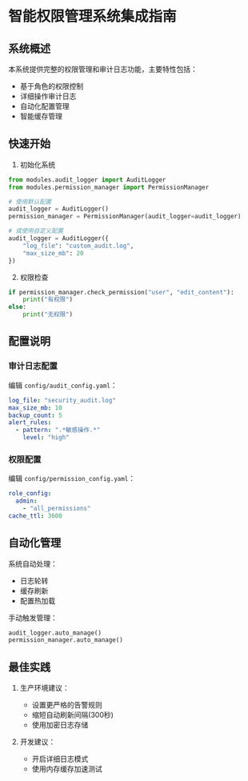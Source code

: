 # 智能权限管理系统集成指南

## 系统概述
本系统提供完整的权限管理和审计日志功能，主要特性包括：
- 基于角色的权限控制
- 详细操作审计日志
- 自动化配置管理
- 智能缓存管理

## 快速开始

1. 初始化系统
```python
from modules.audit_logger import AuditLogger
from modules.permission_manager import PermissionManager

# 使用默认配置
audit_logger = AuditLogger()
permission_manager = PermissionManager(audit_logger=audit_logger)

# 或使用自定义配置
audit_logger = AuditLogger({
    "log_file": "custom_audit.log",
    "max_size_mb": 20
})
```

2. 权限检查
```python
if permission_manager.check_permission("user", "edit_content"):
    print("有权限")
else:
    print("无权限")
```

## 配置说明

### 审计日志配置
编辑 `config/audit_config.yaml`：
```yaml
log_file: "security_audit.log"
max_size_mb: 10
backup_count: 5
alert_rules:
  - pattern: ".*敏感操作.*"
    level: "high"
```

### 权限配置
编辑 `config/permission_config.yaml`：
```yaml
role_config:
  admin:
    - "all_permissions"
cache_ttl: 3600
```

## 自动化管理
系统自动处理：
- 日志轮转
- 缓存刷新
- 配置热加载

手动触发管理：
```python
audit_logger.auto_manage()
permission_manager.auto_manage()
```

## 最佳实践
1. 生产环境建议：
   - 设置更严格的告警规则
   - 缩短自动刷新间隔(300秒)
   - 使用加密日志存储

2. 开发建议：
   - 开启详细日志模式
   - 使用内存缓存加速测试
```